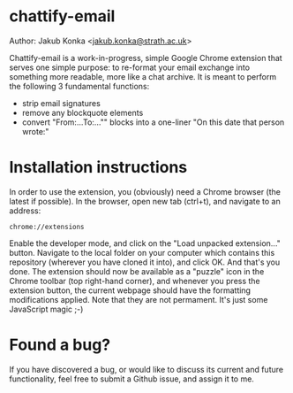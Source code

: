 chattify-email
===

Author: Jakub Konka <[jakub.konka@strath.ac.uk](mailto:jakub.konka@strath.ac.uk)>

Chattify-email is a work-in-progress, simple Google Chrome extension that serves one simple purpose: to re-format your email exchange into something more readable, more like a chat archive. It is meant to perform the following 3 fundamental functions:
+ strip email signatures
+ remove any blockquote elements
+ convert "From:...To:..."" blocks into a one-liner "On this date that person wrote:"

# Installation instructions
In order to use the extension, you (obviously) need a Chrome browser (the latest if possible). In the browser, open new tab (ctrl+t), and navigate to an address:

```
chrome://extensions
```

Enable the developer mode, and click on the "Load unpacked extension..." button. Navigate to the local folder on your computer which contains this repository (wherever you have cloned it into), and click OK. And that's you done. The extension should now be available as a "puzzle" icon in the Chrome toolbar (top right-hand corner), and whenever you press the extension button, the current webpage should have the formatting modifications applied. Note that they are not permament. It's just some JavaScript magic ;-)

# Found a bug?
If you have discovered a bug, or would like to discuss its current and future functionality, feel free to submit a Github issue, and assign it to me.
